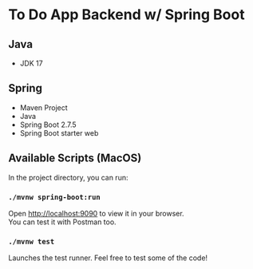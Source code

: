 # To Do App Backend w/ Spring Boot

## Java

* JDK 17

## Spring

* Maven Project
* Java
* Spring Boot 2.7.5
* Spring Boot starter web

## Available Scripts (MacOS)

In the project directory, you can run:

### `./mvnw spring-boot:run`

Open [http://localhost:9090](http://localhost:9000) to view it in your browser.\
You can test it with Postman too.

### `./mvnw test`

Launches the test runner.
Feel free to test some of the code!